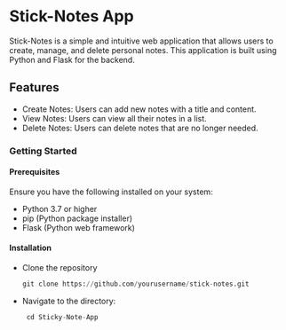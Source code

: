 # Stick-Notes App

Stick-Notes is a simple and intuitive web application that allows users to create, manage, and delete personal notes. This application is built using Python and Flask for the backend.

## Features

- Create Notes: Users can add new notes with a title and content.
- View Notes: Users can view all their notes in a list.
- Delete Notes: Users can delete notes that are no longer needed.

###  Getting Started
#### Prerequisites
 Ensure you have the following installed on your system:
- Python 3.7 or higher
- pip (Python package installer)
- Flask (Python web framework)

#### Installation
- Clone the repository
  ```python
  git clone https://github.com/yourusername/stick-notes.git
  ```
- Navigate to the directory:
  ```python
   cd Sticky-Note-App
  ```

